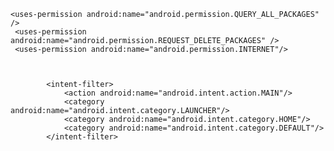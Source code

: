 
    <uses-permission android:name="android.permission.QUERY_ALL_PACKAGES" />
     <uses-permission android:name="android.permission.REQUEST_DELETE_PACKAGES" />
     <uses-permission android:name="android.permission.INTERNET"/>



            <intent-filter>
                <action android:name="android.intent.action.MAIN"/>
                <category android:name="android.intent.category.LAUNCHER"/>
	            <category android:name="android.intent.category.HOME"/>
	            <category android:name="android.intent.category.DEFAULT"/>
            </intent-filter>